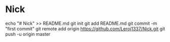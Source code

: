 # Nick
echo "# Nick" >> README.md
git init
git add README.md
git commit -m "first commit"
git remote add origin https://github.com/Leroj1337/Nick.git
git push -u origin master

